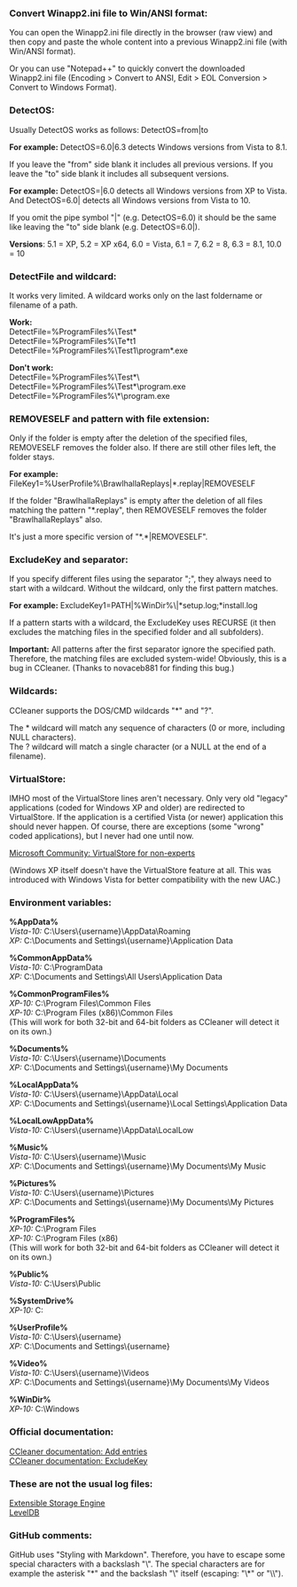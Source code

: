 ### Convert Winapp2.ini file to Win/ANSI format: ###

You can open the Winapp2.ini file directly in the browser (raw view) and then copy and paste the whole content into a previous Winapp2.ini file (with Win/ANSI format).

Or you can use "Notepad++" to quickly convert the downloaded Winapp2.ini file (Encoding > Convert to ANSI, Edit > EOL Conversion > Convert to Windows Format).

### DetectOS: ###

Usually DetectOS works as follows: DetectOS=from|to

**For example:** DetectOS=6.0|6.3 detects Windows versions from Vista to 8.1.

If you leave the "from" side blank it includes all previous versions. If you leave the "to" side blank it includes all subsequent versions.

**For example:** DetectOS=|6.0 detects all Windows versions from XP to Vista. And DetectOS=6.0| detects all Windows versions from Vista to 10.

If you omit the pipe symbol "|" (e.g. DetectOS=6.0) it should be the same like leaving the "to" side blank (e.g. DetectOS=6.0|).

**Versions**: 5.1 = XP, 5.2 = XP x64, 6.0 = Vista, 6.1 = 7, 6.2 = 8, 6.3 = 8.1, 10.0 = 10

### DetectFile and wildcard: ###

It works very limited. A wildcard works only on the last foldername or filename of a path.

**Work:**  
DetectFile=%ProgramFiles%\\Test\*  
DetectFile=%ProgramFiles%\\Te\*t1  
DetectFile=%ProgramFiles%\\Test1\\program\*.exe

**Don't work:**  
DetectFile=%ProgramFiles%\\Test\*\\  
DetectFile=%ProgramFiles%\\Test\*\\program.exe  
DetectFile=%ProgramFiles%\\\*\\program.exe

### REMOVESELF and pattern with file extension: ###

Only if the folder is empty after the deletion of the specified files, REMOVESELF removes the folder also. If there are still other files left, the folder stays.

**For example:** FileKey1=%UserProfile%\\BrawlhallaReplays|\*.replay|REMOVESELF

If the folder "BrawlhallaReplays" is empty after the deletion of all files matching the pattern "\*.replay", then REMOVESELF removes the folder "BrawlhallaReplays" also.

It's just a more specific version of "\*.\*|REMOVESELF".

### ExcludeKey and separator: ###

If you specify different files using the separator ";", they always need to start with a wildcard. Without the wildcard, only the first pattern matches.

**For example:** ExcludeKey1=PATH|%WinDir%\\|\*setup.log;\*install.log

If a pattern starts with a wildcard, the ExcludeKey uses RECURSE (it then excludes the matching files in the specified folder and all subfolders).

**Important:** All patterns after the first separator ignore the specified path. Therefore, the matching files are excluded system-wide! Obviously, this is a bug in CCleaner. (Thanks to novaceb881 for finding this bug.)

### Wildcards: ###

CCleaner supports the DOS/CMD wildcards "\*" and "?".

The \* wildcard will match any sequence of characters (0 or more, including NULL characters).  
The ? wildcard will match a single character (or a NULL at the end of a filename).

### VirtualStore: ###

IMHO most of the VirtualStore lines aren't necessary. Only very old "legacy" applications (coded for Windows XP and older) are redirected to VirtualStore. If the application is a certified Vista (or newer) application this should never happen. Of course, there are exceptions (some "wrong" coded applications), but I never had one until now.

[Microsoft Community: VirtualStore for non-experts](https://answers.microsoft.com/en-us/windows/forum/windows_7-windows_programs/please-explain-virtualstore-for-non-experts/d8912f80-b275-48d7-9ff3-9e9878954227?auth=1)

(Windows XP itself doesn't have the VirtualStore feature at all. This was introduced with Windows Vista for better compatibility with the new UAC.)

### Environment variables: ###

**%AppData%**  
*Vista-10:* C:\\Users\\{username}\\AppData\\Roaming  
*XP:* C:\\Documents and Settings\\{username}\\Application Data

**%CommonAppData%**  
*Vista-10:* C:\\ProgramData  
*XP:* C:\\Documents and Settings\\All Users\\Application Data

**%CommonProgramFiles%**  
*XP-10:* C:\\Program Files\\Common Files  
*XP-10:* C:\\Program Files (x86)\\Common Files  
(This will work for both 32-bit and 64-bit folders as CCleaner will detect it on its own.)

**%Documents%**  
*Vista-10:* C:\\Users\\{username}\\Documents  
*XP:* C:\\Documents and Settings\\{username}\\My Documents

**%LocalAppData%**  
*Vista-10:* C:\\Users\\{username}\\AppData\\Local  
*XP:* C:\\Documents and Settings\\{username}\\Local Settings\\Application Data

**%LocalLowAppData%**  
*Vista-10:* C:\\Users\\{username}\\AppData\\LocalLow

**%Music%**  
*Vista-10:* C:\\Users\\{username}\\Music  
*XP:* C:\\Documents and Settings\\{username}\\My Documents\\My Music

**%Pictures%**  
*Vista-10:* C:\\Users\\{username}\\Pictures  
*XP:* C:\\Documents and Settings\\{username}\\My Documents\\My Pictures

**%ProgramFiles%**  
*XP-10:* C:\\Program Files  
*XP-10:* C:\\Program Files (x86)  
(This will work for both 32-bit and 64-bit folders as CCleaner will detect it on its own.)

**%Public%**  
*Vista-10:* C:\\Users\\Public

**%SystemDrive%**  
*XP-10:* C:

**%UserProfile%**  
*Vista-10:* C:\\Users\\{username}  
*XP:* C:\\Documents and Settings\\{username}

**%Video%**  
*Vista-10:* C:\\Users\\{username}\\Videos  
*XP:* C:\\Documents and Settings\\{username}\\My Documents\\My Videos

**%WinDir%**  
*XP-10:* C:\\Windows

### Official documentation: ###

[CCleaner documentation: Add entries](https://www.ccleaner.com/docs/ccleaner/advanced-usage/ccleaner-ini-files/how-to-add-your-own-program-for-ccleaner-to-clean)  
[CCleaner documentation: ExcludeKey](https://www.ccleaner.com/docs/ccleaner/advanced-usage/ccleaner-ini-files/how-to-exclude-items-from-ccleaners-cleaning)

### These are not the usual log files: ###

[Extensible Storage Engine](https://docs.microsoft.com/en-us/windows/win32/extensible-storage-engine/extensible-storage-engine-files#reserved-transaction-log-files)  
[LevelDB](https://github.com/google/leveldb/blob/master/doc/impl.md)

### GitHub comments: ###

GitHub uses "Styling with Markdown". Therefore, you have to escape some special characters with a backslash "\\". The special characters are for example the asterisk "\*" and the backslash "\\" itself (escaping: "\\\*" or "\\\\").
